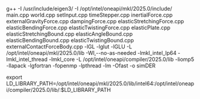 g++ -I /usr/include/eigen3/ -I /opt/intel/oneapi/mkl/2025.0/include/ main.cpp world.cpp setInput.cpp timeStepper.cpp inertialForce.cpp externalGravityForce.cpp dampingForce.cpp elasticStretchingForce.cpp elasticBendingForce.cpp elasticTwistingForce.cpp elasticPlate.cpp elasticStretchingBound.cpp elasticAngleBound.cpp elasticBendingBound.cpp elasticTwistingBound.cpp externalContactForceBody.cpp -lGL -lglut -lGLU -L /opt/intel/oneapi/mkl/2025.0/lib -Wl,--no-as-needed -lmkl_intel_lp64 -lmkl_intel_thread -lmkl_core -L /opt/intel/oneapi/compiler/2025.0/lib -liomp5 -llapack -lgfortran -fopenmp -lpthread -lm -Ofast -o simDER


export LD_LIBRARY_PATH=/opt/intel/oneapi/mkl/2025.0/lib/intel64:/opt/intel/oneapi/compiler/2025.0/lib/:$LD_LIBRARY_PATH
